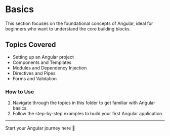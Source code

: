 # Basics

This section focuses on the foundational concepts of Angular, ideal for beginners who want to understand the core building blocks.

## Topics Covered
- Setting up an Angular project
- Components and Templates
- Modules and Dependency Injection
- Directives and Pipes
- Forms and Validation

### How to Use
1. Navigate through the topics in this folder to get familiar with Angular basics.
2. Follow the step-by-step examples to build your first Angular application.

---

Start your Angular journey here 🚀
